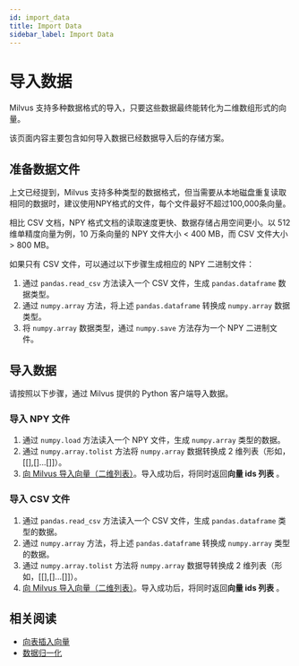 ```yaml
---
id: import_data
title: Import Data
sidebar_label: Import Data
---
```


# 导入数据

Milvus 支持多种数据格式的导入，只要这些数据最终能转化为二维数组形式的向量。

该页面内容主要包含如何导入数据已经数据导入后的存储方案。

## 准备数据文件

上文已经提到，Milvus 支持多种类型的数据格式，但当需要从本地磁盘重复读取相同的数据时，建议使用NPY格式的文件，每个文件最好不超过100,000条向量。

相比 CSV 文档，NPY 格式文档的读取速度更快、数据存储占用空间更小。以 512 维单精度向量为例，10 万条向量的 NPY 文件大小 < 400 MB，而 CSV 文件大小 > 800 MB。

如果只有 CSV 文件，可以通过以下步骤生成相应的 NPY 二进制文件：

1. 通过 `pandas.read_csv` 方法读入一个 CSV 文件，生成 `pandas.dataframe` 数据类型。
2. 通过 `numpy.array` 方法，将上述 `pandas.dataframe` 转换成 `numpy.array` 数据类型。
3. 将 `numpy.array` 数据类型，通过 `numpy.save` 方法存为一个 NPY 二进制文件。

## 导入数据

请按照以下步骤，通过 Milvus 提供的 Python 客户端导入数据。

### 导入 NPY 文件

1. 通过 `numpy.load` 方法读入一个 NPY 文件，生成 `numpy.array` 类型的数据。
2. 通过 `numpy.array.tolist` 方法将 `numpy.array` 数据转换成 2 维列表（形如，[[],[]...[]]）。
3. [向 Milvus 导入向量（二维列表）](milvus_operation.md#将向量插入表)。导入成功后，将同时返回**向量 ids 列表** 。

### 导入 CSV 文件

1. 通过 `pandas.read_csv` 方法读入一个 CSV 文件，生成 `pandas.dataframe` 类型的数据。
2. 通过 `numpy.array` 方法，将上述 `pandas.dataframe` 转换成 `numpy.array` 类型的数据。
3. 通过 `numpy.array.tolist` 方法将 `numpy.array` 数据导转换成 2 维列表（形如，[[],[]...[]]）。
4. [向 Milvus 导入向量（二维列表）](milvus_operation.md#将向量插入表)。导入成功后，将同时返回**向量 ids 列表** 。

## 相关阅读

- [向表插入向量](milvus_operation.md)
- [数据归一化](https://github.com/milvus-io/bootcamp/blob/master/EN_docs/data_preparation/data_normalization.md)
